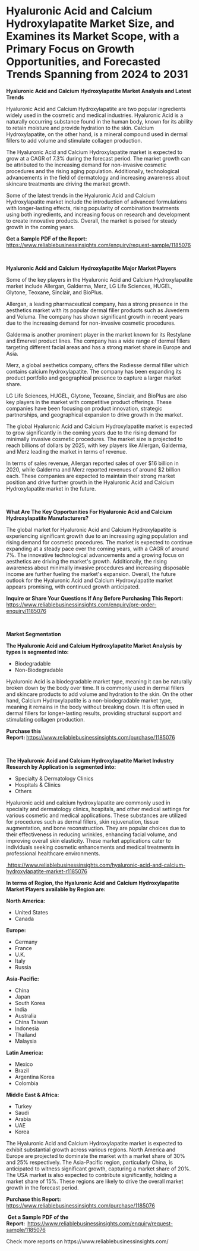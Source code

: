 <p><h1>Hyaluronic Acid and Calcium Hydroxylapatite Market Size, and Examines its Market Scope, with a Primary Focus on Growth Opportunities, and Forecasted Trends Spanning from 2024 to 2031</h1></p><p><strong>Hyaluronic Acid and Calcium Hydroxylapatite Market Analysis and Latest Trends</strong></p>
<p><p>Hyaluronic Acid and Calcium Hydroxylapatite are two popular ingredients widely used in the cosmetic and medical industries. Hyaluronic Acid is a naturally occurring substance found in the human body, known for its ability to retain moisture and provide hydration to the skin. Calcium Hydroxylapatite, on the other hand, is a mineral compound used in dermal fillers to add volume and stimulate collagen production.</p><p>The Hyaluronic Acid and Calcium Hydroxylapatite market is expected to grow at a CAGR of 7.3% during the forecast period. The market growth can be attributed to the increasing demand for non-invasive cosmetic procedures and the rising aging population. Additionally, technological advancements in the field of dermatology and increasing awareness about skincare treatments are driving the market growth.</p><p>Some of the latest trends in the Hyaluronic Acid and Calcium Hydroxylapatite market include the introduction of advanced formulations with longer-lasting effects, rising popularity of combination treatments using both ingredients, and increasing focus on research and development to create innovative products. Overall, the market is poised for steady growth in the coming years.</p></p>
<p><strong>Get a Sample PDF of the Report:&nbsp;</strong> <a href="https://www.reliablebusinessinsights.com/enquiry/request-sample/1185076">https://www.reliablebusinessinsights.com/enquiry/request-sample/1185076</a></p>
<p>&nbsp;</p>
<p><strong>Hyaluronic Acid and Calcium Hydroxylapatite Major Market Players</strong></p>
<p><p>Some of the key players in the Hyaluronic Acid and Calcium Hydroxylapatite market include Allergan, Galderma, Merz, LG Life Sciences, HUGEL, Glytone, Teoxane, Sinclair, and BioPlus.</p><p>Allergan, a leading pharmaceutical company, has a strong presence in the aesthetics market with its popular dermal filler products such as Juvederm and Voluma. The company has shown significant growth in recent years due to the increasing demand for non-invasive cosmetic procedures.</p><p>Galderma is another prominent player in the market known for its Restylane and Emervel product lines. The company has a wide range of dermal fillers targeting different facial areas and has a strong market share in Europe and Asia.</p><p>Merz, a global aesthetics company, offers the Radiesse dermal filler which contains calcium hydroxylapatite. The company has been expanding its product portfolio and geographical presence to capture a larger market share.</p><p>LG Life Sciences, HUGEL, Glytone, Teoxane, Sinclair, and BioPlus are also key players in the market with competitive product offerings. These companies have been focusing on product innovation, strategic partnerships, and geographical expansion to drive growth in the market.</p><p>The global Hyaluronic Acid and Calcium Hydroxylapatite market is expected to grow significantly in the coming years due to the rising demand for minimally invasive cosmetic procedures. The market size is projected to reach billions of dollars by 2025, with key players like Allergan, Galderma, and Merz leading the market in terms of revenue.</p><p>In terms of sales revenue, Allergan reported sales of over $16 billion in 2020, while Galderma and Merz reported revenues of around $2 billion each. These companies are expected to maintain their strong market position and drive further growth in the Hyaluronic Acid and Calcium Hydroxylapatite market in the future.</p></p>
<p>&nbsp;</p>
<p><strong>What Are The Key Opportunities For Hyaluronic Acid and Calcium Hydroxylapatite Manufacturers?</strong></p>
<p><p>The global market for Hyaluronic Acid and Calcium Hydroxylapatite is experiencing significant growth due to an increasing aging population and rising demand for cosmetic procedures. The market is expected to continue expanding at a steady pace over the coming years, with a CAGR of around 7%. The innovative technological advancements and a growing focus on aesthetics are driving the market's growth. Additionally, the rising awareness about minimally invasive procedures and increasing disposable income are further fueling the market's expansion. Overall, the future outlook for the Hyaluronic Acid and Calcium Hydroxylapatite market appears promising, with continued growth anticipated.</p></p>
<p><strong>Inquire or Share Your Questions If Any Before Purchasing This Report:</strong> <a href="https://www.reliablebusinessinsights.com/enquiry/pre-order-enquiry/1185076">https://www.reliablebusinessinsights.com/enquiry/pre-order-enquiry/1185076</a></p>
<p>&nbsp;</p>
<p><strong>Market Segmentation</strong></p>
<p><strong>The Hyaluronic Acid and Calcium Hydroxylapatite Market Analysis by types is segmented into:</strong></p>
<p><ul><li>Biodegradable</li><li>Non-Biodegradable</li></ul></p>
<p><p>Hyaluronic Acid is a biodegradable market type, meaning it can be naturally broken down by the body over time. It is commonly used in dermal fillers and skincare products to add volume and hydration to the skin. On the other hand, Calcium Hydroxylapatite is a non-biodegradable market type, meaning it remains in the body without breaking down. It is often used in dermal fillers for longer-lasting results, providing structural support and stimulating collagen production.</p></p>
<p><strong>Purchase this Report:&nbsp;</strong><a href="https://www.reliablebusinessinsights.com/purchase/1185076">https://www.reliablebusinessinsights.com/purchase/1185076</a></p>
<p>&nbsp;</p>
<p><strong>The Hyaluronic Acid and Calcium Hydroxylapatite Market Industry Research by Application is segmented into:</strong></p>
<p><ul><li>Specialty & Dermatology Clinics</li><li>Hospitals & Clinics</li><li>Others</li></ul></p>
<p><p>Hyaluronic acid and calcium hydroxylapatite are commonly used in specialty and dermatology clinics, hospitals, and other medical settings for various cosmetic and medical applications. These substances are utilized for procedures such as dermal fillers, skin rejuvenation, tissue augmentation, and bone reconstruction. They are popular choices due to their effectiveness in reducing wrinkles, enhancing facial volume, and improving overall skin elasticity. These market applications cater to individuals seeking cosmetic enhancements and medical treatments in professional healthcare environments.</p></p>
<p><a href="https://www.reliablebusinessinsights.com/hyaluronic-acid-and-calcium-hydroxylapatite-market-r1185076">&nbsp;https://www.reliablebusinessinsights.com/hyaluronic-acid-and-calcium-hydroxylapatite-market-r1185076</a></p>
<p><strong>In terms of Region, the Hyaluronic Acid and Calcium Hydroxylapatite Market Players available by Region are:</strong></p>
<p>
    <p> <strong> North America: </strong>
        <ul>
            <li>United States</li>
            <li>Canada</li>
        </ul>
        </p> 
    <p> <strong> Europe: </strong>
        <ul>
            <li>Germany</li>
            <li>France</li>
            <li>U.K.</li>
            <li>Italy</li>
            <li>Russia</li>
        </ul>
        </p> 
    <p> <strong> Asia-Pacific: </strong>
        <ul>
            <li>China</li>
            <li>Japan</li>
            <li>South Korea</li>
            <li>India</li>
            <li>Australia</li>
            <li>China Taiwan</li>
            <li>Indonesia</li>
            <li>Thailand</li>
            <li>Malaysia</li>
        </ul>
        </p> 
    <p> <strong> Latin America: </strong>
        <ul>
            <li>Mexico</li>
            <li>Brazil</li>
            <li>Argentina Korea</li>
            <li>Colombia</li>
        </ul>
        </p> 
    <p> <strong> Middle East & Africa: </strong>
        <ul>
            <li>Turkey</li>
            <li>Saudi</li>
            <li>Arabia</li>
            <li>UAE</li>
            <li>Korea</li>
        </ul>
    </p>
    </p>
<p><p>The Hyaluronic Acid and Calcium Hydroxylapatite market is expected to exhibit substantial growth across various regions. North America and Europe are projected to dominate the market with a market share of 30% and 25% respectively. The Asia-Pacific region, particularly China, is anticipated to witness significant growth, capturing a market share of 20%. The USA market is also expected to contribute significantly, holding a market share of 15%. These regions are likely to drive the overall market growth in the forecast period.</p></p>
<p><strong>Purchase this Report: </strong><a href="https://www.reliablebusinessinsights.com/purchase/1185076">https://www.reliablebusinessinsights.com/purchase/1185076</a></p>
<p>&nbsp;<strong>Get a Sample PDF of the Report:&nbsp;&nbsp;</strong><a href="https://www.reliablebusinessinsights.com/enquiry/request-sample/1185076">https://www.reliablebusinessinsights.com/enquiry/request-sample/1185076</a></p>
<p><strong></strong></p>
<p>Check more reports on https://www.reliablebusinessinsights.com/</p>
